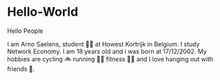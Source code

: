 # Hello-World

Hello People

I am Arno Saelens, student 🧑‍🎓 at Howest Kortrijk in Belgium. I study Network Economy. I am 18 years old and i was born at 17/12/2002. My hobbies are cycling 🚲 running 🏃‍♂️ fitness 🏋️‍♂️ and I love hanging out with friends 🍻.
